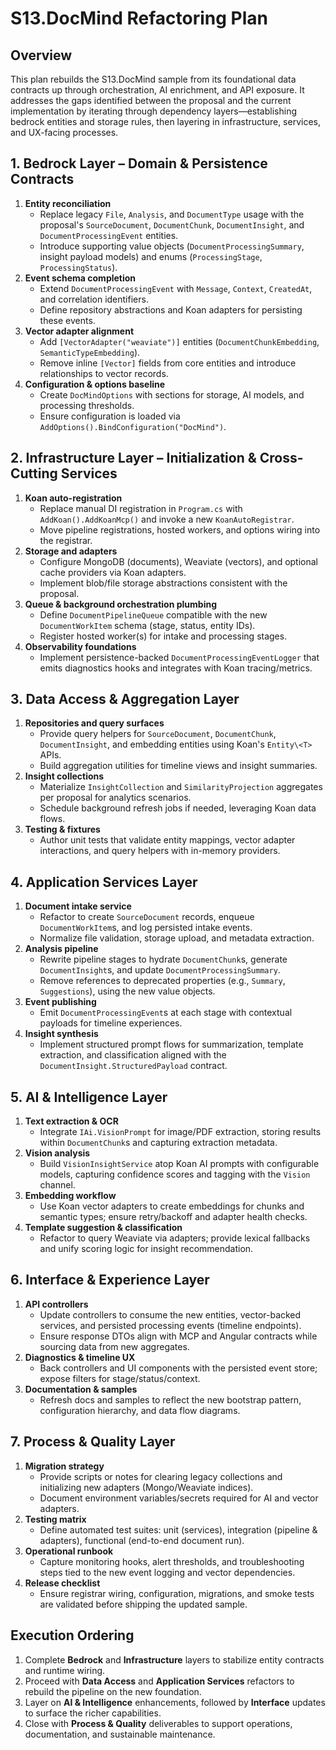 # S13.DocMind Refactoring Plan

## Overview
This plan rebuilds the S13.DocMind sample from its foundational data contracts up through orchestration, AI enrichment, and API exposure. It addresses the gaps identified between the proposal and the current implementation by iterating through dependency layers—establishing bedrock entities and storage rules, then layering in infrastructure, services, and UX-facing processes.

## 1. Bedrock Layer – Domain & Persistence Contracts
1. **Entity reconciliation**
   - Replace legacy `File`, `Analysis`, and `DocumentType` usage with the proposal's `SourceDocument`, `DocumentChunk`, `DocumentInsight`, and `DocumentProcessingEvent` entities.
   - Introduce supporting value objects (`DocumentProcessingSummary`, insight payload models) and enums (`ProcessingStage`, `ProcessingStatus`).
2. **Event schema completion**
   - Extend `DocumentProcessingEvent` with `Message`, `Context`, `CreatedAt`, and correlation identifiers.
   - Define repository abstractions and Koan adapters for persisting these events.
3. **Vector adapter alignment**
   - Add `[VectorAdapter("weaviate")]` entities (`DocumentChunkEmbedding`, `SemanticTypeEmbedding`).
   - Remove inline `[Vector]` fields from core entities and introduce relationships to vector records.
4. **Configuration & options baseline**
   - Create `DocMindOptions` with sections for storage, AI models, and processing thresholds.
   - Ensure configuration is loaded via `AddOptions().BindConfiguration("DocMind")`.

## 2. Infrastructure Layer – Initialization & Cross-Cutting Services
1. **Koan auto-registration**
   - Replace manual DI registration in `Program.cs` with `AddKoan().AddKoanMcp()` and invoke a new `KoanAutoRegistrar`.
   - Move pipeline registrations, hosted workers, and options wiring into the registrar.
2. **Storage and adapters**
   - Configure MongoDB (documents), Weaviate (vectors), and optional cache providers via Koan adapters.
   - Implement blob/file storage abstractions consistent with the proposal.
3. **Queue & background orchestration plumbing**
   - Define `DocumentPipelineQueue` compatible with the new `DocumentWorkItem` schema (stage, status, entity IDs).
   - Register hosted worker(s) for intake and processing stages.
4. **Observability foundations**
   - Implement persistence-backed `DocumentProcessingEventLogger` that emits diagnostics hooks and integrates with Koan tracing/metrics.

## 3. Data Access & Aggregation Layer
1. **Repositories and query surfaces**
   - Provide query helpers for `SourceDocument`, `DocumentChunk`, `DocumentInsight`, and embedding entities using Koan's `Entity\<T>` APIs.
   - Build aggregation utilities for timeline views and insight summaries.
2. **Insight collections**
   - Materialize `InsightCollection` and `SimilarityProjection` aggregates per proposal for analytics scenarios.
   - Schedule background refresh jobs if needed, leveraging Koan data flows.
3. **Testing & fixtures**
   - Author unit tests that validate entity mappings, vector adapter interactions, and query helpers with in-memory providers.

## 4. Application Services Layer
1. **Document intake service**
   - Refactor to create `SourceDocument` records, enqueue `DocumentWorkItem`s, and log persisted intake events.
   - Normalize file validation, storage upload, and metadata extraction.
2. **Analysis pipeline**
   - Rewrite pipeline stages to hydrate `DocumentChunk`s, generate `DocumentInsight`s, and update `DocumentProcessingSummary`.
   - Remove references to deprecated properties (e.g., `Summary`, `Suggestions`), using the new value objects.
3. **Event publishing**
   - Emit `DocumentProcessingEvent`s at each stage with contextual payloads for timeline experiences.
4. **Insight synthesis**
   - Implement structured prompt flows for summarization, template extraction, and classification aligned with the `DocumentInsight.StructuredPayload` contract.

## 5. AI & Intelligence Layer
1. **Text extraction & OCR**
   - Integrate `IAi.VisionPrompt` for image/PDF extraction, storing results within `DocumentChunk`s and capturing extraction metadata.
2. **Vision analysis**
   - Build `VisionInsightService` atop Koan AI prompts with configurable models, capturing confidence scores and tagging with the `Vision` channel.
3. **Embedding workflow**
   - Use Koan vector adapters to create embeddings for chunks and semantic types; ensure retry/backoff and adapter health checks.
4. **Template suggestion & classification**
   - Refactor to query Weaviate via adapters; provide lexical fallbacks and unify scoring logic for insight recommendation.

## 6. Interface & Experience Layer
1. **API controllers**
   - Update controllers to consume the new entities, vector-backed services, and persisted processing events (timeline endpoints).
   - Ensure response DTOs align with MCP and Angular contracts while sourcing data from new aggregates.
2. **Diagnostics & timeline UX**
   - Back controllers and UI components with the persisted event store; expose filters for stage/status/context.
3. **Documentation & samples**
   - Refresh docs and samples to reflect the new bootstrap pattern, configuration hierarchy, and data flow diagrams.

## 7. Process & Quality Layer
1. **Migration strategy**
   - Provide scripts or notes for clearing legacy collections and initializing new adapters (Mongo/Weaviate indices).
   - Document environment variables/secrets required for AI and vector adapters.
2. **Testing matrix**
   - Define automated test suites: unit (services), integration (pipeline & adapters), functional (end-to-end document run).
3. **Operational runbook**
   - Capture monitoring hooks, alert thresholds, and troubleshooting steps tied to the new event logging and vector dependencies.
4. **Release checklist**
   - Ensure registrar wiring, configuration, migrations, and smoke tests are validated before shipping the updated sample.

## Execution Ordering
1. Complete **Bedrock** and **Infrastructure** layers to stabilize entity contracts and runtime wiring.
2. Proceed with **Data Access** and **Application Services** refactors to rebuild the pipeline on the new foundation.
3. Layer on **AI & Intelligence** enhancements, followed by **Interface** updates to surface the richer capabilities.
4. Close with **Process & Quality** deliverables to support operations, documentation, and sustainable maintenance.
